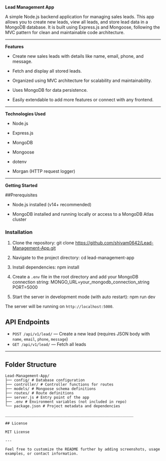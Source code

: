 **Lead Management App**

A simple Node.js backend application for managing sales leads. This app allows you to create new leads, view all leads, and store lead data in a MongoDB database. It is built using Express.js and Mongoose, following the MVC pattern for clean and maintainable code architecture.
 
_________________________________________________________________________________________________________________________________________________________________

**Features**

- Create new sales leads with details like name, email, phone, and message.

- Fetch and display all stored leads.
  
- Organized using MVC architecture for scalability and maintainability.
  
- Uses MongoDB for data persistence.
  
- Easily extendable to add more features or connect with any frontend.

____________________________________________________________________________________________________________________________________________________________________

**Technologies Used**

- Node.js
  
- Express.js
  
- MongoDB
  
- Mongoose
  
- dotenv
  
- Morgan (HTTP request logger)
  
_______________________________________________________________________________

**Getting Started**

##Prerequisites

- Node.js installed (v14+ recommended)
  
- MongoDB installed and running locally or access to a MongoDB Atlas cluster


### Installation

1. Clone the repository:
git clone https://github.com/shivam0642/Lead-Management-App.git

2. Navigate to the project directory:
cd lead-management-app

3. Install dependencies:
npm install

4. Create a `.env` file in the root directory and add your MongoDB connection string:
MONGO_URL=your_mongodb_connection_string
PORT=5000

5. Start the server in development mode (with auto restart):
npm run dev


The server will be running on `http://localhost:5000`.

## API Endpoints

- `POST /api/v1/lead/` — Create a new lead (requires JSON body with `name`, `email`, `phone`, `message`)
- `GET /api/v1/lead/` — Fetch all leads

______________________________________________

## Folder Structure
```
Lead-Management-App/
├── config/ # Database configuration
├── controller/ # Controller functions for routes
├── models/ # Mongoose schema definitions
├── routes/ # Route definitions
├── server.js # Entry point of the app
├── .env # Environment variables (not included in repo)
└── package.json # Project metadata and dependencies

__________________________________________________________

## License

MIT License

---

Feel free to customize the README further by adding screenshots, usage examples, or contact information.
